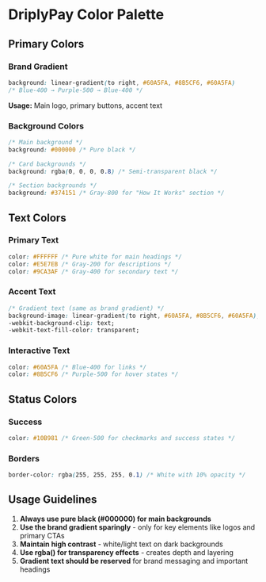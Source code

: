 # DriplyPay Color Palette

## Primary Colors

### Brand Gradient
```css
background: linear-gradient(to right, #60A5FA, #8B5CF6, #60A5FA)
/* Blue-400 → Purple-500 → Blue-400 */
```
**Usage:** Main logo, primary buttons, accent text

### Background Colors
```css
/* Main background */
background: #000000 /* Pure black */

/* Card backgrounds */
background: rgba(0, 0, 0, 0.8) /* Semi-transparent black */

/* Section backgrounds */
background: #374151 /* Gray-800 for "How It Works" section */
```

## Text Colors

### Primary Text
```css
color: #FFFFFF /* Pure white for main headings */
color: #E5E7EB /* Gray-200 for descriptions */
color: #9CA3AF /* Gray-400 for secondary text */
```

### Accent Text
```css
/* Gradient text (same as brand gradient) */
background-image: linear-gradient(to right, #60A5FA, #8B5CF6, #60A5FA);
-webkit-background-clip: text;
-webkit-text-fill-color: transparent;
```

### Interactive Text
```css
color: #60A5FA /* Blue-400 for links */
color: #8B5CF6 /* Purple-500 for hover states */
```

## Status Colors

### Success
```css
color: #10B981 /* Green-500 for checkmarks and success states */
```

### Borders
```css
border-color: rgba(255, 255, 255, 0.1) /* White with 10% opacity */
```

## Usage Guidelines

1. **Always use pure black (#000000) for main backgrounds**
2. **Use the brand gradient sparingly** - only for key elements like logos and primary CTAs
3. **Maintain high contrast** - white/light text on dark backgrounds
4. **Use rgba() for transparency effects** - creates depth and layering
5. **Gradient text should be reserved** for brand messaging and important headings
